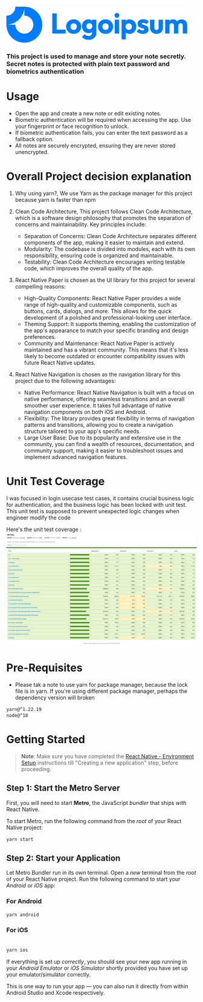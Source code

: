 ![logo secret note](src/assets/logoipsum.png)

### This project is used to manage and store your note secretly. Secret notes is protected with plain text password and biometrics authentication

# Usage

- Open the app and create a new note or edit existing notes.
- Biometric authentication will be required when accessing the app. Use your fingerprint or face recognition to unlock.
- If biometric authentication fails, you can enter the text password as a fallback option.
- All notes are securely encrypted, ensuring they are never stored unencrypted.

# Overall Project decision explanation

1. Why using yarn?, We use Yarn as the package manager for this project because yarn is faster than npm

2. Clean Code Architecture, This project follows Clean Code Architecture, which is a software design philosophy that promotes the separation of concerns and maintainability. Key principles include:

   - Separation of Concerns: Clean Code Architecture separates different components of the app, making it easier to maintain and extend.
   - Modularity: The codebase is divided into modules, each with its own responsibility, ensuring code is organized and maintainable.
   - Testability: Clean Code Architecture encourages writing testable code, which improves the overall quality of the app.

3. React Native Paper is chosen as the UI library for this project for several compelling reasons:
   - High-Quality Components: React Native Paper provides a wide range of high-quality and customizable components, such as buttons, cards, dialogs, and more. This allows for the quick development of a polished and professional-looking user interface.
   - Theming Support: It supports theming, enabling the customization of the app's appearance to match your specific branding and design preferences.
   - Community and Maintenance: React Native Paper is actively maintained and has a vibrant community. This means that it's less likely to become outdated or encounter compatibility issues with future React Native updates.
4. React Native Navigation is chosen as the navigation library for this project due to the following advantages:
   - Native Performance: React Native Navigation is built with a focus on native performance, offering seamless transitions and an overall smoother user experience. It takes full advantage of native navigation components on both iOS and Android.
   - Flexibility: The library provides great flexibility in terms of navigation patterns and transitions, allowing you to create a navigation structure tailored to your app's specific needs.
   - Large User Base: Due to its popularity and extensive use in the community, you can find a wealth of resources, documentation, and community support, making it easier to troubleshoot issues and implement advanced navigation features.

# Unit Test Coverage

I was focused in login usecase test cases, it contains crucial business logic for authentication, and the business logic has been locked with unit test. This unit test is supposed to prevent unexpected logic changes when engineer modify the code

Here's the unit test coverage :
![UT Coverage](screenshoots/ut-coverage.png)

# Pre-Requisites

- Please tak a note to use yarn for package manager, because the lock file is in yarn. If you're using different package manager, perhaps the dependency version will broken

```
yarn@^1.22.19
node@^18
```

# Getting Started

> **Note**: Make sure you have completed the [React Native - Environment Setup](https://reactnative.dev/docs/environment-setup) instructions till "Creating a new application" step, before proceeding.

## Step 1: Start the Metro Server

First, you will need to start **Metro**, the JavaScript _bundler_ that ships _with_ React Native.

To start Metro, run the following command from the _root_ of your React Native project:

```bash
yarn start
```

## Step 2: Start your Application

Let Metro Bundler run in its _own_ terminal. Open a _new_ terminal from the _root_ of your React Native project. Run the following command to start your _Android_ or _iOS_ app:

### For Android

```bash
yarn android
```

### For iOS

```bash

yarn ios
```

If everything is set up _correctly_, you should see your new app running in your _Android Emulator_ or _iOS Simulator_ shortly provided you have set up your emulator/simulator correctly.

This is one way to run your app — you can also run it directly from within Android Studio and Xcode respectively.
